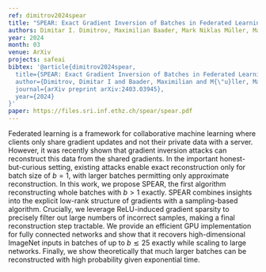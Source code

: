 ```yaml
---
ref: dimitrov2024spear
title: "SPEAR: Exact Gradient Inversion of Batches in Federated Learning"
authors: Dimitar I. Dimitrov, Maximilian Baader, Mark Niklas Müller, Martin Vechev
year: 2024
month: 03
venue: ArXiv
projects: safeai
bibtex: '@article{dimitrov2024spear,
  title={SPEAR: Exact Gradient Inversion of Batches in Federated Learning},
  author={Dimitrov, Dimitar I and Baader, Maximilian and M{\"u}ller, Mark Niklas and Vechev, Martin},
  journal={arXiv preprint arXiv:2403.03945},
  year={2024}
}'
paper: https://files.sri.inf.ethz.ch/spear/spear.pdf
---
```

Federated learning is a framework for collaborative machine learning where clients only share gradient updates and not their private data with a server. However, it was recently shown that gradient inversion attacks can reconstruct this data from the shared gradients. In the important honest-but-curious setting, existing attacks enable exact reconstruction only for batch size of $b=1$, with larger batches permitting only approximate reconstruction. In this work, we propose SPEAR, the first algorithm reconstructing whole batches with $b >1$ exactly. SPEAR combines insights into the explicit low-rank structure of gradients with a sampling-based algorithm. Crucially, we leverage ReLU-induced gradient sparsity to precisely filter out large numbers of incorrect samples, making a final reconstruction step tractable. We provide an efficient GPU implementation for fully connected networks and show that it recovers high-dimensional ImageNet inputs in batches of up to $b \lesssim 25$ exactly while scaling to large networks. Finally, we show theoretically that much larger batches can be reconstructed with high probability given exponential time.
